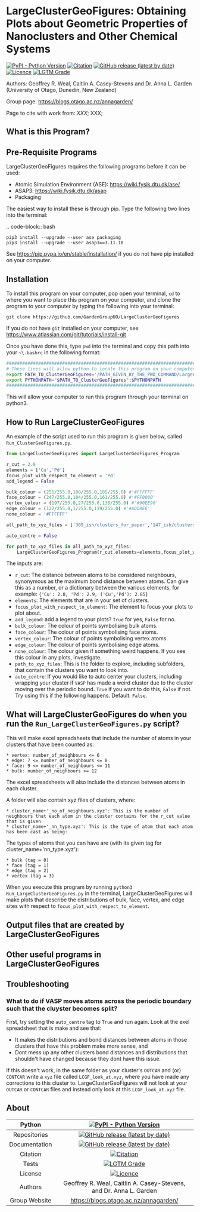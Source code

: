 # LargeClusterGeoFigures: Obtaining Plots about Geometric Properties of Nanoclusters and Other Chemical Systems

[![PyPI - Python Version](https://img.shields.io/badge/Python-3.6%20%7C%203.7%20%7C%203.8%20%7C%203.9-blue)](https://docs.python.org/3/)
[![Citation](https://img.shields.io/badge/Citation-click%20here-green.svg)](https://dx.doi.org/10.1021/acs.jcim.0c01128)
[![GitHub release (latest by date)](https://img.shields.io/github/v/release/GardenGroupUO/LargeClusterGeoFigures)](https://github.com/GardenGroupUO/LargeClusterGeoFigures)
[![Licence](https://img.shields.io/github/license/GardenGroupUO/LargeClusterGeoFigures)](https://www.gnu.org/licenses/agpl-3.0.en.html)
[![LGTM Grade](https://img.shields.io/lgtm/grade/python/github/GardenGroupUO/LargeClusterGeoFigures)](https://lgtm.com/projects/g/GardenGroupUO/LargeClusterGeoFigures/context:python)

Authors: Geoffrey R. Weal, Caitlin A. Casey-Stevens and Dr. Anna L. Garden (University of Otago, Dunedin, New Zealand)

Group page: https://blogs.otago.ac.nz/annagarden/

Page to cite with work from: *XXX*; XXX; 

## What is this Program?



## Pre-Requisite Programs

LargeClusterGeoFigures requires the following programs before it can be used:

* Atomic Simulation Environment (ASE): https://wiki.fysik.dtu.dk/ase/
* ASAP3: https://wiki.fysik.dtu.dk/asap
* Packaging

The easiest way to install these is through pip. Type the following two lines into the terminal: 

.. code-block:: bash

	pip3 install --upgrade --user ase packaging
	pip3 install --upgrade --user asap3==3.11.10

See https://pip.pypa.io/en/stable/installation/ if you do not have pip installed on your computer. 

## Installation

To install this program on your computer, pop open your terminal, ``cd`` to where you want to place this program on your computer, and clone the program to your computer by typing the following into your terminal:

```
git clone https://github.com/GardenGroupUO/LargeClusterGeoFigures
```

If you do not have ``git`` installed on your computer, see https://www.atlassian.com/git/tutorials/install-git

Once you have done this, type ``pwd`` into the terminal and copy this path into your ``~\.bashrc`` in the following format:

```bash
#####################################################################################
# These lines will allow python to locate this program on your computer.
export PATH_TO_ClusterGeoFigures='/PATH_GIVEN_BY_THE_PWD_COMMAND/LargeClusterGeoFigures'
export PYTHONPATH="$PATH_TO_ClusterGeoFigures":$PYTHONPATH
#####################################################################################
```

This will allow your computer to run this program through your terminal on python3.

## How to Run LargeClusterGeoFigures

An example of the script used to run this program is given below, called ``Run_ClusterGeoFigures.py``.

```python
from LargeClusterGeoFigures import LargeClusterGeoFigures_Program

r_cut = 2.9
elements = ['Cu','Pd']
focus_plot_with_respect_to_element = 'Pd'
add_legend = False

bulk_colour = (251/255.0,180/255.0,185/255.0) #'#FFFFFF'
face_colour = (247/255.0,104/255.0,161/255.0) #'#FF0000'
vertex_colour = (197/255.0,27/255.0,138/255.0) #'#90EE90'
edge_colour = (122/255.0,1/255.0,119/255.0) #'#ADD8E6'
none_colour = '#FFFFFF'

all_path_to_xyz_files = ['309_ish/clusters_for_paper','147_ish/clusters_for_paper']

auto_centre = False

for path_to_xyz_files in all_path_to_xyz_files:
	LargeClusterGeoFigures_Program(r_cut,elements=elements,focus_plot_with_respect_to_element=focus_plot_with_respect_to_element,path_to_xyz_files=path_to_xyz_files,add_legend=add_legend,bulk_colour=bulk_colour,face_colour=face_colour,vertex_colour=vertex_colour,edge_colour=edge_colour,none_colour=none_colour,auto_centre=auto_centre)
```

The inputs are:
* `r_cut`: The distance between atoms to be considered neighbours, synonymous as the maximum bond distance between atoms. Can give this as a number, or a dictionary between the various elements, for example: ```{'Cu': 2.8, 'Pd': 2.9, ('Cu','Pd'): 2.85}```
* `elements`: The elements that are in your set of clusters.
* `focus_plot_with_respect_to_element`: The element to focus your plots to plot about.
* `add_legend`: add a legend to your plots? ```True``` for yes, ```False``` for no.
* `bulk_colour`: The colour of points symbolising bulk atoms.
* `face_colour`: The colour of points symbolising face atoms.
* `vertex_colour`: The colour of points symbolising vertex atoms.
* `edge_colour`: The colour of points symbolising edge atoms.
* `none_colour`: The colour given if something weird happens. If you see this colour in any plots, investigate.
* `path_to_xyz_files`: This is the folder to explore, including subfolders, that contain the clusters you want to look into.
* `auto_centre`: If you would like to auto center your clusters, including wrapping your cluster if ``VASP`` has made a weird cluster due to the cluster moving over the periodic bound. ``True`` if you want to do this, ``False`` if not. Try using this if the following happens. Default: ``False``. 

## What will LargeClusterGeoFigures do when you run the ``Run_LargeClusterGeoFigures.py`` script?

This will make excel spreadsheets that include the number of atoms in your clusters that have been counted as:

	* vertex: number_of_neighbours <= 6
	* edge: 7 <= number_of_neighbours <= 8
	* face: 9 <= number_of_neighbours <= 11
	* bulk: number_of_neighbours >= 12

The excel spreadsheets will also include the distances between atoms in each cluster. 

A folder will also contain xyz files of clusters, where:

	* cluster_name+'_no_of_neighbours.xyz': This is the number of neighbours that each atom in the cluster contains for the r_cut value that is given
	* cluster_name+'_nn_type.xyz': This is the type of atom that each atom has been cast as being:

The types of atoms that you can have are (with its given tag for cluster_name+'nn_type.xyz'):

	* bulk (tag = 0)
	* face (tag = 1)
	* edge (tag = 2)
	* vertex (tag = 3)

When you execute this program by running ``python3 Run_LargeClusterGeoFigures.py`` in the terminal, LargeClusterGeoFigures will make plots that describe the distributions of bulk, face, vertex, and edge sites with respect to `focus_plot_with_respect_to_element`. 

## Output files that are created by LargeClusterGeoFigures



## Other useful programs in LargeClusterGeoFigures


## Troubleshooting

### What to do if VASP moves atoms across the periodic boundary such that the cluyster becomes split?

First, try setting the `auto_centre` tag to `True` and run again. Look at the exel spreadsheet that is make and see that:
* It makes the distributions and bond distances between atoms in those clusters that have this problem make more sense, and
* Dont mess up any other clusters bond distances and distributions that shouldn't have changed because they dont have this issue. 

If this doesn't work, in the same folder as your cluster's `OUTCAR` and (or) `CONTCAR` write a `xyz` file called `LCGF_look_at.xyz`, where you have made any corrections to this cluster to. LargeClusterGeoFigures will not look at your  `OUTCAR` or `CONTCAR` files and instead only look at this `LCGF_look_at.xyz` file. 

## About

<div align="center">

| Python        | [![PyPI - Python Version](https://img.shields.io/badge/Python-3.6%20%7C%203.7%20%7C%203.8%20%7C%203.9-blue)](https://docs.python.org/3/) | 
|:-------------:|:-------------------------------------------------------------------------------------------------------------------------------------------------------------------:|
| Repositories  | [![GitHub release (latest by date)](https://img.shields.io/github/v/release/GardenGroupUO/LargeClusterGeoFigures)](https://github.com/GardenGroupUO/LargeClusterGeoFigures) |
| Documentation | [![GitHub release (latest by date)](https://img.shields.io/github/v/release/GardenGroupUO/LargeClusterGeoFigures)](https://github.com/GardenGroupUO/LargeClusterGeoFigures) | 
| Citation      | [![Citation](https://img.shields.io/badge/Citation-click%20here-green.svg)](https://dx.doi.org/10.1021/acs.jcim.0c01128) | 
| Tests         | [![LGTM Grade](https://img.shields.io/lgtm/grade/python/github/GardenGroupUO/LargeClusterGeoFigures)](https://lgtm.com/projects/g/GardenGroupUO/LargeClusterGeoFigures/context:python)
| License       | [![Licence](https://img.shields.io/github/license/GardenGroupUO/LargeClusterGeoFigures)](https://www.gnu.org/licenses/agpl-3.0.en.html) |
| Authors       | Geoffrey R. Weal, Caitlin A. Casey-Stevens, and Dr. Anna L. Garden |
| Group Website | https://blogs.otago.ac.nz/annagarden/ |

</div>
